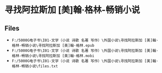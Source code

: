 # 寻找阿拉斯加 [美]翰·格林-畅销小说

## Files

- `F:/5000G电子书\I01-文学（小说 诗歌 名著 写作）\外国小说\寻找阿拉斯加 [美]翰·格林-畅销小说\寻找阿拉斯加 [美]翰·格林.epub`
- `F:/5000G电子书\I01-文学（小说 诗歌 名著 写作）\外国小说\寻找阿拉斯加 [美]翰·格林-畅销小说\寻找阿拉斯加 [美]翰·格林.mobi`
- `F:/5000G电子书\I01-文学（小说 诗歌 名著 写作）\外国小说\寻找阿拉斯加 [美]翰·格林-畅销小说\files.txt`
